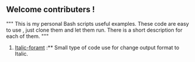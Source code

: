 ## Welcome contributers !
"""
This is my personal Bash scripts useful examples.
These code are easy to use , just clone them and let them run.
There is a short description for each of them.
"""
1. [Italic-foramt](Italic-foramt) :** Small type of code use for change output format to Italic.
